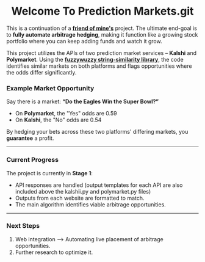 <h1 align="center">Welcome To Prediction Markets.git</h1>

This is a continuation of a [**friend of mine's**](https://github.com/carterbassler) project. The ultimate end-goal is to **fully automate arbitrage hedging**, making it function like a growing stock portfolio where you can keep adding funds and watch it grow.

This project utilizes the APIs of two prediction market services – **Kalshi** and **Polymarket**. Using the [**fuzzywuzzy string-similarity library**](https://pypi.org/project/fuzzywuzzy/), the code identifies similar markets on both platforms and flags opportunities where the odds differ significantly.

### Example Market Opportunity
Say there is a market: **“Do the Eagles Win the Super Bowl?”** 
- On **Polymarket**, the "Yes" odds are 0.59  
- On **Kalshi**, the "No" odds are 0.54  

By hedging your bets across these two platforms' differing markets, you **guarantee** a profit.

---

### Current Progress
The project is currently in **Stage 1**:
- API responses are handled (output templates for each API are also included above the kalshii.py and polymarket.py files)
- Outputs from each website are formatted to match.  
- The main algorithm identifies viable arbitrage opportunities.

---

### Next Steps
1. Web integration --> Automating live placement of arbitrage opportunities.  
2. Further research to optimize it.  


